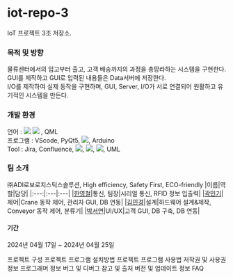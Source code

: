 # iot-repo-3
IoT 프로젝트 3조 저장소.

### 목적 및 방향
물류센터에서의 입고부터 출고, 고객 배송까지의 과정을 총망라하는 시스템을 구현한다.\
GUI를 제작하고 GUI로 입력된 내용들은 Data서버에 저장한다.\
I/O를 제작하여 실제 동작을 구현하며, GUI, Server, I/O가 서로 연결되어 원활하고 유기적인 시스템을 만든다.

### 개발 환경
언어 :
<img src="https://img.shields.io/badge/c++-00599C?style=for-the-badge&logo=c%2B%2B&logoColor=white">
<img src="https://img.shields.io/badge/python-3776AB?style=for-the-badge&logo=python&logoColor=white">
, QML\
프로그램 : VScode, PyQt5, <img src="https://img.shields.io/badge/mysql-4479A1?style=for-the-badge&logo=mysql&logoColor=white">, Arduino\
Tool : Jira, Confluence, <img src="https://img.shields.io/badge/git-F05032?style=for-the-badge&logo=git&logoColor=white">, <img src="https://img.shields.io/badge/github-181717?style=for-the-badge&logo=github&logoColor=white">, <img src="https://img.shields.io/badge/amazonaws-232F3E?style=for-the-badge&logo=amazonaws&logoColor=white">, UML

### 팀 소개
㈜ADI로보로지스틱스솔루션, High efficiency, Safety First, ECO-friendly
|이름|역할|담당|
|:---:|:---|:---|
|[한영철](https://github.com/OProcessing)|통신, 팀장|시리얼 통신, RFID 정보 입출력|
|[곽민기](https://github.com/Ignimkk)|제어|Crane 동작 제어, 관리자 GUI, DB 연동|
|[김민경](https://github.com/miggyo)|설계|하드웨어 설계&제작, Conveyor 동작 제어, 분류기|
|[박서연](https://github.com/seoyean)|UI/UX|고객 GUI, DB 구축, DB 연동|

#### 기간
2024년 04월 17일 ~ 2024년 04월 25일


프로젝트 구성
프로젝트 프로그램 설치방법
프로젝트 프로그램 사용법
저작권 및 사용권 정보
프로그래머 정보
버그 및 디버그
참고 및 출처
버전 및 업데이트 정보
FAQ
